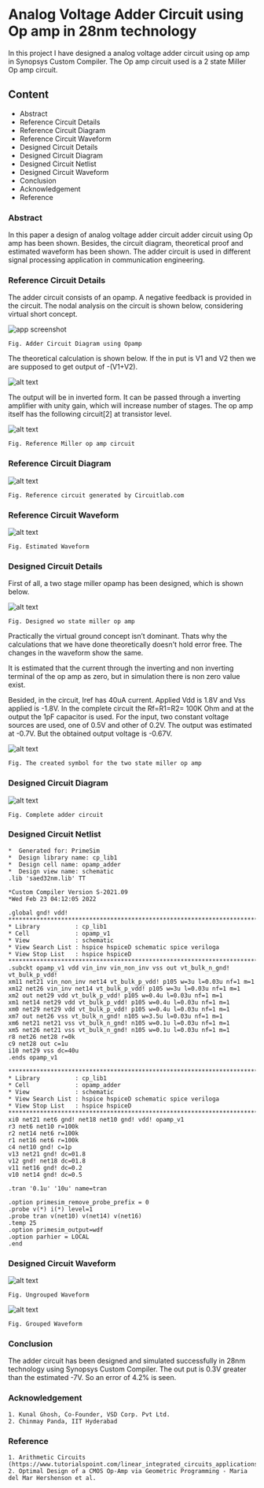 
# Analog Voltage Adder Circuit using Op amp in 28nm technology

In this project I have designed a analog voltage adder circuit using op amp in Synopsys Custom 
Compiler. The Op amp circuit used is a 2 state Miller Op amp circuit. 



## Content

- Abstract
- Reference Circuit Details
- Reference Circuit Diagram
- Reference Circuit Waveform
- Designed Circuit Details
- Designed Circuit Diagram
- Designed Circuit Netlist
- Designed Circuit Waveform
- Conclusion
- Acknowledgement
- Reference

### Abstract

In this paper a design of analog voltage adder circuit adder circuit using Op amp has been
shown. Besides, the circuit diagram, theoretical proof and estimated waveform has been shown.
The adder circuit is used in different signal processing application in communication
engineering.

### Reference Circuit Details


The adder circuit consists of an opamp. A negative feedback is provided in the circuit.
The nodal analysis on the circuit is shown below, considering virtual short concept.

![app screenshot](https://www.tutorialspoint.com/linear_integrated_circuits_applications/images/adder.jpg)

    Fig. Adder Circuit Diagram using Opamp

The theoretical calculation is shown below. If the in put is V1 and V2 then we are supposed
to get output of -(V1+V2).

![alt text](https://github.com/kd5199/Analog-Voltage-Adder-IITH-Hackathon-Koushik-Datta/blob/main/Calculation.png?raw=true)

The output will be in inverted form. It can be passed through a inverting amplifier with
unity gain, which will increase number of stages. The op amp itself has the following
circuit[2] at transistor level.	

![alt text](https://github.com/kd5199/Analog-Voltage-Adder-IITH-Hackathon-Koushik-Datta/blob/main/Miller%20Opamp.png?raw=true)

    Fig. Reference Miller op amp circuit 

### Reference Circuit Diagram

![alt text](https://github.com/kd5199/Analog-Voltage-Adder-IITH-Hackathon-Koushik-Datta/blob/main/Reference%20Circuit.png?raw=true)

    Fig. Reference circuit generated by Circuitlab.com 

### Reference Circuit Waveform

![alt text](https://github.com/kd5199/Analog-Voltage-Adder-IITH-Hackathon-Koushik-Datta/blob/main/Reference%20waveform.png?raw=true)

    Fig. Estimated Waveform

### Designed Circuit Details

First of all, a two stage miller opamp has been designed, which is shown below.

![alt text](https://github.com/kd5199/Analog-Voltage-Adder-IITH-Hackathon-Koushik-Datta/blob/main/Miller%20Opamp%20Designed.png?raw=true)

    Fig. Designed wo state miller op amp 


Practically the virtual ground concept isn’t dominant. Thats why the calculations that we
have done theoretically doesn't hold error free. The changes in the waveform show the same. 

It is estimated that the current through the inverting and non inverting terminal of the 
op amp as zero, but in simulation there is non zero value exist. 

Besided, in the circuit, Iref has 40uA current. Applied Vdd is 1.8V and Vss applied is -1.8V. In the complete circuit the Rf=R1=R2= 100K Ohm
and at the output the 1pF capacitor is used. For the input, two constant voltage sources
are used, one of 0.5V and other of 0.2V. The output was estimated at -0.7V. 
But the obtained output voltage is -0.67V.

![alt text](https://github.com/kd5199/Analog-Voltage-Adder-IITH-Hackathon-Koushik-Datta/blob/main/Symbol.png?raw=true)
    
    Fig. The created symbol for the two state miller op amp 


### Designed Circuit Diagram

![alt text](https://github.com/kd5199/Analog-Voltage-Adder-IITH-Hackathon-Koushik-Datta/blob/main/Complete%20Circuit.png?raw=true)

    Fig. Complete adder circuit 

### Designed Circuit Netlist


```
*  Generated for: PrimeSim
*  Design library name: cp_lib1
*  Design cell name: opamp_adder
*  Design view name: schematic
.lib 'saed32nm.lib' TT

*Custom Compiler Version S-2021.09
*Wed Feb 23 04:12:05 2022

.global gnd! vdd!
********************************************************************************
* Library          : cp_lib1
* Cell             : opamp_v1
* View             : schematic
* View Search List : hspice hspiceD schematic spice veriloga
* View Stop List   : hspice hspiceD
********************************************************************************
.subckt opamp_v1 vdd vin_inv vin_non_inv vss out vt_bulk_n_gnd! vt_bulk_p_vdd!
xm11 net21 vin_non_inv net14 vt_bulk_p_vdd! p105 w=3u l=0.03u nf=1 m=1
xm12 net26 vin_inv net14 vt_bulk_p_vdd! p105 w=3u l=0.03u nf=1 m=1
xm2 out net29 vdd vt_bulk_p_vdd! p105 w=0.4u l=0.03u nf=1 m=1
xm1 net14 net29 vdd vt_bulk_p_vdd! p105 w=0.4u l=0.03u nf=1 m=1
xm0 net29 net29 vdd vt_bulk_p_vdd! p105 w=0.4u l=0.03u nf=1 m=1
xm7 out net26 vss vt_bulk_n_gnd! n105 w=3.5u l=0.03u nf=1 m=1
xm6 net21 net21 vss vt_bulk_n_gnd! n105 w=0.1u l=0.03u nf=1 m=1
xm5 net26 net21 vss vt_bulk_n_gnd! n105 w=0.1u l=0.03u nf=1 m=1
r8 net26 net28 r=0k
c9 net28 out c=1u
i10 net29 vss dc=40u
.ends opamp_v1

********************************************************************************
* Library          : cp_lib1
* Cell             : opamp_adder
* View             : schematic
* View Search List : hspice hspiceD schematic spice veriloga
* View Stop List   : hspice hspiceD
********************************************************************************
xi0 net21 net6 gnd! net18 net10 gnd! vdd! opamp_v1
r3 net6 net10 r=100k
r2 net14 net6 r=100k
r1 net16 net6 r=100k
c4 net10 gnd! c=1p
v13 net21 gnd! dc=01.8
v12 gnd! net18 dc=01.8
v11 net16 gnd! dc=0.2
v10 net14 gnd! dc=0.5

.tran '0.1u' '10u' name=tran

.option primesim_remove_probe_prefix = 0
.probe v(*) i(*) level=1
.probe tran v(net10) v(net14) v(net16)
.temp 25
.option primesim_output=wdf
.option parhier = LOCAL
.end

```


### Designed Circuit Waveform

![alt text](https://github.com/kd5199/Analog-Voltage-Adder-IITH-Hackathon-Koushik-Datta/blob/main/Waveform1.png?raw=true)

    Fig. Ungrouped Waveform 

![alt text](https://github.com/kd5199/Analog-Voltage-Adder-IITH-Hackathon-Koushik-Datta/blob/main/Grouped%20waveform.png?raw=true)

    Fig. Grouped Waveform 

### Conclusion

The adder circuit has been designed and simulated successfully in 28nm technology using Synopsys Custom Compiler.
The out put is 0.3V greater than the estimated -7V. So an error of 4.2% is seen.

### Acknowledgement

    1. Kunal Ghosh, Co-Founder, VSD Corp. Pvt Ltd.
    2. Chinmay Panda, IIT Hyderabad

### Reference

    1. Arithmetic Circuits (https://www.tutorialspoint.com/linear_integrated_circuits_applications/linear_integrated_circuits_applications_arithmetic_circuits.htm)
    2. Optimal Design of a CMOS Op-Amp via Geometric Programming - Maria del Mar Hershenson et al.
    
